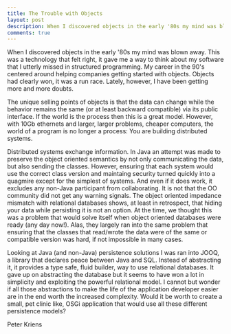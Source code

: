 ```yaml
---
title: The Trouble with Objects
layout: post
description: When I discovered objects in the early '80s my mind was blown away. This was a technology that felt right, it gave me a way to think about my software that I utterly missed in structured programming. My career in the 90's ...
comments: true
---
```


When I discovered objects in the early '80s my mind was blown away. This was a technology that felt right, it gave me a way to think about my software that I utterly missed in structured programming. My career in the 90's centered around helping companies getting started with objects. Objects had clearly won, it was a run race. Lately, however, I have been getting more and more doubts.

The unique selling points of objects is that the data can change while the behavior remains the same (or at least backward compatible) via its public interface. If the world is the process then this is a great model. However, with 10Gb ethernets and larger, larger problems, cheaper computers, the world of a program is no longer a process: You are building distributed systems.

Distributed systems exchange information. In Java an attempt was made to preserve the object oriented semantics by not only communicating the data, but also sending the classes. However, ensuring that each system would use the correct class version and maintaing security turned quickly into a quagmire except for the simplest of systems. And even if it does work, it excludes any non-Java participant from collaborating. It is not that the OO community did not get any warning signals. The object oriented impedance mismatch with relational databases shows, at least in retrospect, that hiding your data while persisting it is not an option. At the time, we thought this was a problem that would solve itself when object oriented databases were ready (any day now!). Alas, they largely ran into the same problem that ensuring that the classes that read/wrote the data were of the same or compatible version was hard, if not impossible in many cases.

Looking at Java (and non-Java) persistence solutions I was ran into JOOQ, a library that declares peace between Java and SQL. Instead of abstracting it, it provides a type safe, fluid builder, way to use relational databases. It gave up on abstracting the database but it seems to have won a lot in simplicity and exploiting the powerful relational model. I cannot but wonder if all those abstractions to make the life of the application developer easier are in the end worth the increased complexity. Would it be worth to create a small, pet clinic like, OSGi application that would use all these different persistence models?

Peter Kriens
